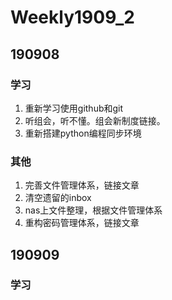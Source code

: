 # Weekly1909_2

## 190908

### 学习

1. 重新学习使用github和git
2. 听组会，听不懂。组会新制度链接。
3. 重新搭建python编程同步环境



### 其他

1. 完善文件管理体系，链接文章
2. 清空遗留的inbox
3. nas上文件整理，根据文件管理体系
4. 重构密码管理体系，链接文章



## 190909

### 学习

